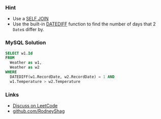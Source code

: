 ### Hint

- Use a [SELF JOIN](https://www.w3schools.com/sql/sql_join_self.asp)
- Use the built-in [DATEDIFF](https://dev.mysql.com/doc/refman/5.7/en/date-and-time-functions.html#function_datediff) function to find the number of days that 2 `Date`s differ by.

### MySQL Solution

```sql
SELECT w1.Id
FROM
  Weather as w1,
  Weather as w2
WHERE
  DATEDIFF(w1.RecordDate, w2.RecordDate) = 1 AND
  w1.Temperature > w2.Temperature
```

### Links

- [Discuss on LeetCode](https://leetcode.com/problems/rising-temperature/discuss/393689)
- [github.com/RodneyShag](https://github.com/RodneyShag)
